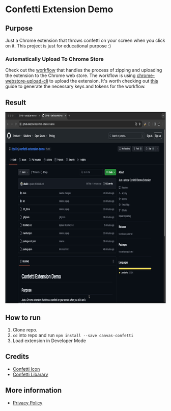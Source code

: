 # Confetti Extension Demo

## Purpose
Just a Chrome extension that throws confetti on your screen when you click on it.
This project is just for educational purpose :)

### Automatically Upload To Chrome Store
Check out the [workflow](https://github.com/dbeilin/confetti-extension-demo/blob/main/.github/workflows/upload-to-store.yaml) that handles the process of zipping and uploading the extension to the Chrome web store.
The workflow is using [chrome-webstore-upload-cli](https://github.com/fregante/chrome-webstore-upload-cli) to upload the extension. It's worth checking out [this](https://github.com/fregante/chrome-webstore-upload-keys) guide to generate the necessary keys and tokens for the workflow.

## Result
<img src="docs/screenshots/Confetti-Demo.gif" width="800" height="600">

## How to run
1. Clone repo.
2. `cd` into repo and run `npm install --save canvas-confetti`
3. Load extension in Developer Mode

## Credits
- [Confetti Icon](https://www.flaticon.com/free-icons/confetti)
- [Confetti Libarary](https://github.com/catdad/canvas-confetti)

## More information
* [Privacy Policy](docs/privacy.md)
